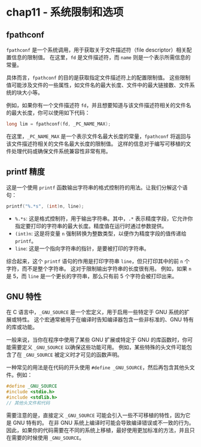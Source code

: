 # chap11 - 系统限制和选项

## fpathconf

`fpathconf` 是一个系统调用，用于获取关于文件描述符（file descriptor）相关配置信息的限制值。
在这里，`fd` 是文件描述符，而 `name` 则是一个表示所需信息的常量。

具体而言，`fpathconf` 的目的是获取指定文件描述符上的配置限制值。
这些限制值可能涉及文件的一些属性，如文件名的最大长度、文件中的最大链接数、文件系统的块大小等。

例如，如果你有一个文件描述符 `fd`，并且想要知道与该文件描述符相关的文件名的最大长度，你可以使用如下代码：

```c
long lim = fpathconf(fd, _PC_NAME_MAX);
```

在这里，`_PC_NAME_MAX` 是一个表示文件名最大长度的常量，`fpathconf` 将返回与该文件描述符相关的文件名最大长度的限制值。
这样的信息对于编写可移植的文件处理代码或确保文件系统兼容性非常有用。

## printf 精度

这是一个使用 `printf` 函数输出字符串的格式控制符的用法。让我们分解这个语句：

```c
printf("%.*s", (int)n, line);
```

- `%.*s`: 这是格式控制符，用于输出字符串。其中，`.*` 表示精度字段，它允许你指定要打印的字符串的最大长度。精度值在运行时通过参数提供。
- `(int)n`: 这是将变量 `n` 强制转换为整数类型，以便作为精度字段的值传递给 `printf`。
- `line`: 这是一个指向字符串的指针，是要被打印的字符串。

综合起来，这个 `printf` 语句的作用是打印字符串 `line`，但只打印其中的前 `n` 个字符，而不是整个字符串。
这对于限制输出字符串的长度很有用。
例如，如果 `n` 是 5，而 `line` 是一个更长的字符串，那么只有前 5 个字符会被打印出来。

## GNU 特性

在 C 语言中，`_GNU_SOURCE` 是一个宏定义，用于启用一些特定于 GNU 系统的扩展或特性。
这个宏通常被用于在编译时告知编译器包含一些非标准的、GNU 特有的库或功能。

一般来说，当你在程序中使用了某些 GNU 扩展或特定于 GNU 的库函数时，你可能需要定义 `_GNU_SOURCE` 以确保这些功能可用。
例如，某些特殊的头文件可能包含了在 `_GNU_SOURCE` 被定义时才可见的函数声明。

一种常见的用法是在代码的开头使用 `#define _GNU_SOURCE`，然后再包含其他头文件。例如：

```c
#define _GNU_SOURCE
#include <stdio.h>
#include <stdlib.h>
// 其他头文件和代码
```

需要注意的是，直接定义 `_GNU_SOURCE` 可能会引入一些不可移植的特性，因为它是 GNU 特有的。
在非 GNU 系统上编译时可能会导致编译错误或不一致的行为。
因此，如果你的代码需要在不同的系统上移植，最好使用更加标准的方法，并且只在需要的时候使用 `_GNU_SOURCE`。
